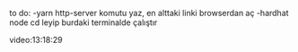 to do:
-yarn http-server komutu yaz, en alttaki linki browserdan aç
-hardhat node cd leyip burdaki terminalde çalıştır

video:13:18:29